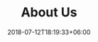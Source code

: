 ---
title: "About Us"
date: 2018-07-12T18:19:33+06:00
heading : "WE ARE RESOWL SOLUTIONS. A BOUTIQUE QUALITY ASSURANCE AGENCY."
description : "We are specialized in Quality Assurance and Software Testing. And we do this by collaborating with customers through each phase of the software development life cycle."
expertise_title: "Expertise"
expertise_sectors: ["Quality Assurance Consulting", "Testing in Agile", "Functional Testing", "Performance Testing", "Usablility Testing", "E2E Testing", "API Testing","Test Automation","Robotic Process Automation", "CI/CD Pipelines"]
---